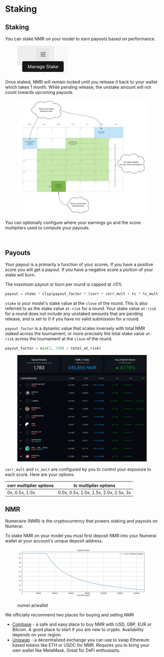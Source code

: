 # Staking

## Staking

You can stake NMR on your model to earn payouts based on performance.

<figure><img src="../.gitbook/assets/image (96).png" alt=""><figcaption></figcaption></figure>

Once staked, NMR will remain locked until you release it back to your wallet which takes 1 month. While pending release, the unstake amount will not count towards upcoming payouts.

<figure><img src="../.gitbook/assets/image (50).png" alt=""><figcaption></figcaption></figure>

You can optionally configure where your earnings go and the score multipliers used to compute your payouts.

<figure><img src="../.gitbook/assets/image (69).png" alt=""><figcaption></figcaption></figure>

## Payouts

Your payout is a primarily a function of your scores. If you have a positive score you will get a payout. If you have a negative score a portion of your stake will burn.

The maximum payout or burn per round is capped at ±5%

```python
payout = stake * clip(payout_factor * (corr * corr_mult + tc * tc_mult), -0.05, 0.05) 
```

`stake` is your model's stake value at the `close` of the round. This is also referred to as the stake value `at-risk` for a round. Your stake value `at-risk` for a round does not include any unstaked amounts that are pending release, and is set to 0 if you have no valid submission for a round.

`payout_factor` is a dynamic value that scales inversely with total NMR staked across the tournament, or more precisely the total stake value `at-risk` across the tournament at the `close` of the round.

```python
payout_factor = min(1, 7200 / total_at_risk) 
```

<figure><img src="../.gitbook/assets/image (27).png" alt=""><figcaption></figcaption></figure>

`corr_mult` and `tc_mult` are configured by you to control your exposure to each score. Here are your options.

| corr multiplier options | tc multiplier options                  |
| ----------------------- | -------------------------------------- |
| 0x, 0.5x, 1.0x          | 0.0x, 0.5x, 1.0x, 1.5x, 2.0x, 2.5x, 3x |

## NMR

Numeraire (NMR) is the cryptocurrency that powers staking and payouts on Numerai.&#x20;

To stake NMR on your model you must first deposit NMR into your Numerai wallet at your account's unique deposit address.

<figure><img src="../.gitbook/assets/image (100).png" alt=""><figcaption><p>numer.ai/wallet</p></figcaption></figure>

We officially recommend two places for buying and selling NMR&#x20;

* [Coinbase](https://www.coinbase.com/price/numeraire) - a safe and easy place to buy NMR with USD, GBP, EUR or Bitcoin. A good place to start if you are new to crypto. Availability depends on your region.
* [Uniswap](https://app.uniswap.org/#/swap?outputCurrency=0x1776e1f26f98b1a5df9cd347953a26dd3cb46671) - a decentralized exchange you can use to swap Ethereum based tokens like ETH or USDC for NMR. Requires you to bring your own wallet like MetaMask. Great for DeFi enthusiasts.&#x20;
